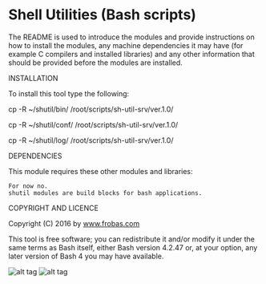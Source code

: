 Shell Utilities (Bash scripts)
================================================================================

The README is used to introduce the modules and provide instructions on
how to install the modules, any machine dependencies it may have (for
example C compilers and installed libraries) and any other information
that should be provided before the modules are installed.

INSTALLATION

To install this tool type the following:

   cp -R ~/shutil/bin/   /root/scripts/sh-util-srv/ver.1.0/

   cp -R ~/shutil/conf/  /root/scripts/sh-util-srv/ver.1.0/

   cp -R ~/shutil/log/   /root/scripts/sh-util-srv/ver.1.0/


DEPENDENCIES

This module requires these other modules and libraries:

  	For now no.
	shutil modules are build blocks for bash applications.

COPYRIGHT AND LICENCE

Copyright (C) 2016 by www.frobas.com

This tool is free software; you can redistribute it and/or modify
it under the same terms as Bash itself, either Bash version 4.2.47 or,
at your option, any later version of Bash 4 you may have available.

![alt tag](https://raw.githubusercontent.com/vroncevic/shutil/master/bash_logo_255_113.png)
![alt tag](https://raw.githubusercontent.com/vroncevic/shutil/master/linux_logo_327_215.jpg)
